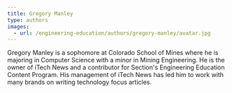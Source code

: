 ```yaml
---
title: Gregory Manley
type: authors
images:
  - url: /engineering-education/authors/gregory-manley/avatar.jpg 
---
```

Gregory Manley is a sophomore at Colorado School of Mines where he is majoring in Computer Science with a minor in Mining Engineering. He is  the owner of iTech News and a contributor for Section's Engineering Education Content Program. His management of iTech News has led him to work with many brands on writing technology focus articles.
